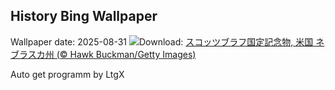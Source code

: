 ## History Bing Wallpaper
Wallpaper date: 2025-08-31
![](https://www.bing.com/th?id=OHR.ScottsBluff_JA-JP5785584590_UHD.jpg&w=1000)Download: [スコッツブラフ国定記念物, 米国 ネブラスカ州 (© Hawk Buckman/Getty Images)](https://www.bing.com/th?id=OHR.ScottsBluff_JA-JP5785584590_UHD.jpg)

Auto get programm by LtgX
